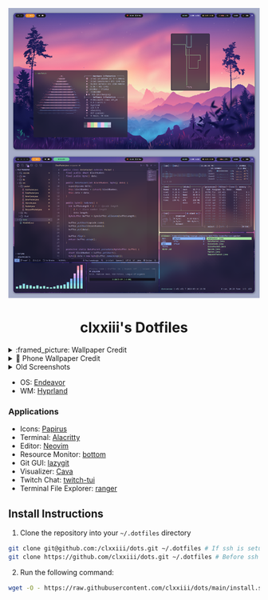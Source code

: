 <div align="center">
  
![current](https://github.com/clxxiii/dots/blob/main/Screenshots/current.png?raw=true)
<h1>clxxiii's Dotfiles</h1>
</div>

<details>
  <summary>:framed_picture: Wallpaper Credit</summary>
  
  | Wallpaper | Credit |
  | :-------: | ------ |
  | ![Wallpaper](https://github.com/clxxiii/dots/blob/main/Wallpapers/93552201_p0_master1200.jpg?raw=true) | [@huashiJW](https://twitter.com/huashiJW) |
  | ![Wallpaper](https://github.com/clxxiii/dots/blob/main/Wallpapers/94444759_p0_master1200.jpg?raw=true) | [@huashiJW](https://twitter.com/huashiJW) |
  | ![Wallpaper](https://github.com/clxxiii/dots/blob/main/Wallpapers/96404461_p0_master1200.jpg?raw=true) | [@huashiJW](https://twitter.com/huashiJW) |
  | ![Wallpaper](https://github.com/clxxiii/dots/blob/main/Wallpapers/96981854_p0_master1200.jpg?raw=true) | [@huashiJW](https://twitter.com/huashiJW) |
  | ![Wallpaper](https://github.com/clxxiii/dots/blob/main/Wallpapers/97694352_p0_master1200.jpg?raw=true) | [@huashiJW](https://twitter.com/huashiJW) |
  | ![Wallpaper](https://github.com/clxxiii/dots/blob/main/Wallpapers/Archlinux-digital-art-Linux-Arch-Linux-tech-1936825.jpg?raw=true) | [0x604](https://wallhaven.cc/w/ym1zx7) |
  | ![Wallpaper](https://github.com/clxxiii/dots/blob/main/Wallpapers/arch-black-4k.png?raw=true) | [Catppuccin Wallpapers](https://github.com/catppuccin/wallpapers) |
  | ![Wallpaper](https://github.com/clxxiii/dots/blob/main/Wallpapers/arch-magenta-blue-1920x1080.png?raw=true) | [Catppuccin Wallpapers](https://github.com/catppuccin/wallpapers) |
  | ![Wallpaper](https://raw.githubusercontent.com/clxxiii/dots/main/Wallpapers/binarymine-dribbble-01.webp) | [Catppuccin Wallpapers](https://github.com/catppuccin/wallpapers) |
  | ![Wallpaper](https://github.com/clxxiii/dots/blob/main/Wallpapers/cat.jpeg?raw=true) | [Max Asabin](https://twitter.com/AsabinArt/status/1623658705580445696) |
  | ![Wallpaper](https://raw.githubusercontent.com/clxxiii/dots/main/Wallpapers/endeavour-black-4k.png) | [Catppuccin Wallpapers](https://github.com/catppuccin/wallpapers) |
  | ![Wallpaper](https://raw.githubusercontent.com/clxxiii/dots/main/Wallpapers/forest.png) | [Catppuccin Wallpapers](https://github.com/catppuccin/wallpapers) |
  | ![Wallpaper](https://raw.githubusercontent.com/clxxiii/dots/main/Wallpapers/hollow%20knight.jpeg?raw=true) | I'm struggling to find the original artist, [here](https://www.pxfuel.com/en/desktop-wallpaper-qvyhi) is the post that's led me the closest to finding it. |
  | ![Wallpaper](https://raw.githubusercontent.com/clxxiii/dots/main/Wallpapers/Rancho_Mac.png?raw=true) | [BasicAppleGuy](https://basicappleguy.com/haberdashery/macos-rancho-cucamonga)|
  | ![Wallpaper](https://raw.githubusercontent.com/clxxiii/dots/main/Wallpapers/ubuntu-linux-minimal-4k-on.jpg?raw=true) | Also struggling to find the artist on this one. [Here's my best guess as to who it is](https://www.reddit.com/r/Ubuntu/comments/sozh71/i_made_some_4k_coloured_ubuntu_logo_wallpapers/). |
  | ![Wallpaper](https://raw.githubusercontent.com/clxxiii/dots/main/Wallpapers/ubuntu-magenta-blue-1920x1080.png?raw=true) | [Catppuccin Wallpapers](https://github.com/catppuccin/wallpapers) |
  | ![Wallpaper](https://raw.githubusercontent.com/clxxiii/dots/main/Wallpapers/wallpaper-red-gradient.png?raw=true) | [vinceliuice](https://github.com/vinceliuice/Fluent-gtk-theme) |
  | ![Wallpaper](https://raw.githubusercontent.com/clxxiii/dots/main/Wallpapers/wallpaper.jpg) | [rmradev](https://www.instagram.com/rmradev/) |
</details>

<details>
  <summary>📱 Phone Wallpaper Credit</summary>
  
  | Wallpaper | Credit |
  | :-------: | ------ |
  | ![Wallpaper](https://raw.githubusercontent.com/clxxiii/dots/main/Wallpapers/phone/crystal%20peaks.webp) | [u/CometShine](https://www.reddit.com/r/HollowKnight/comments/amzqrx/crystal_peak/) |
  | ![Wallpaper](https://raw.githubusercontent.com/clxxiii/dots/main/Wallpapers/phone/path%20of%20pain.webp) | [u/CometShine](https://www.reddit.com/r/HollowKnight/comments/9kd9c8/path_of_pain/?st=JRQL4MVH&sh=decd4e69) |
</details>

<details>
<summary>Old Screenshots</summary>
## i3 Setup

![i3](https://github.com/clxxiii/dots/blob/main/Screenshots/i3.png?raw=true)

![webdev](https://github.com/clxxiii/dots/blob/main/Screenshots/web%20dev.png?raw=true)

- WM: [i3](https://i3wm.org)
- Bar: [eww](https://github.com/elkowar/eww)

## GNOME Setup

![Workspaces](https://github.com/clxxiii/dots/blob/main/Screenshots/Workspaces.png?raw=true)
![Desktop Screenshot](https://github.com/clxxiii/dots/blob/main/Screenshots/Neovim.png?raw=true)
![Desktop Screenshot 2](https://github.com/clxxiii/dots/blob/main/Screenshots/Lazygit.png?raw=true)
![Twitch](https://github.com/clxxiii/dots/blob/main/Screenshots/Twitch.png?raw=true)

- OS: [Endeavor](https://endeavouros.com)/[Arch](https://archlinux.org)
- DE: [GNOME](https://gnome.org)
- Noteworthy Gnome Extensions:
  - Blur My Shell
  - qTile, Color Picker
  - Clipboard Indicator
  - Coverflow Alt-Tab
  - GSConnect
  - Media Controls
  - OpenWeather
  - Tray Icons: Reloaded
</details>

- OS: [Endeavor](https://endeavouros.com)
- WM: [Hyprland](https://hyprland.org)

### Applications

- Icons: [Papirus](https://www.gnome-look.org/p/1166289/)
- Terminal: [Alacritty](https://github.com/alacritty/alacritty)
- Editor: [Neovim](https://neovim.io)
- Resource Monitor: [bottom](https://github.com/ClementTsang/bottom)
- Git GUI: [lazygit](https://github.com/jesseduffield/lazygit)
- Visualizer: [Cava](https://github.com/karlstab/cava)
- Twitch Chat: [twitch-tui](https://github.com/Xithrius/twitch-tui)
- Terminal File Explorer: [ranger](https://github.com/ranger/ranger)

## Install Instructions

1. Clone the repository into your `~/.dotfiles` directory

```bash
git clone git@github.com:/clxxiii/dots.git ~/.dotfiles # If ssh is setup
git clone https://github.com/clxxiii/dots.git ~/.dotfiles # Before ssh setup
```

2. Run the following command:

```bash
wget -O - https://raw.githubusercontent.com/clxxiii/dots/main/install.sh | sh
```
